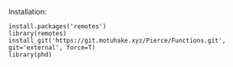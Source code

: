 Installation:

    install.packages('remotes')
    library(remotes)
    install_git('https://git.motuhake.xyz/Pierce/Functions.git', git='external', force=T)
    library(phd)


